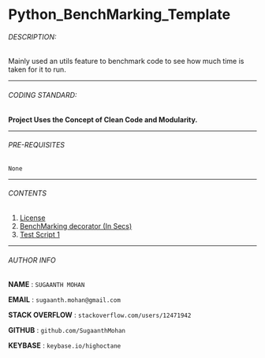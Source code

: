# Python_BenchMarking_Template

###### DESCRIPTION:
Mainly used an utils feature to benchmark code to see how much time is taken for it to run.
****

###### CODING STANDARD:
**Project Uses the Concept of Clean Code and Modularity.**
****
###### PRE-REQUISITES
`None` 
****

###### CONTENTS
1. [License](LICENSE)
2. [BenchMarking decorator (In Secs)](Utils/StandardBenchMarker.py)
3. [Test Script 1](TestScript1.py)
****

###### AUTHOR INFO
**NAME**  : `SUGAANTH MOHAN`

**EMAIL** : `sugaanth.mohan@gmail.com`

**STACK OVERFLOW** : `stackoverflow.com/users/12471942`

**GITHUB** : `github.com/SugaanthMohan`

**KEYBASE** : `keybase.io/highoctane`